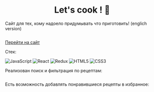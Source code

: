 <h1 align="center">Let's cook ! 🍳</h1>

Сайт для тех, кому надоело придумывать что приготовить! (englich version)

<div align="center"><img src="https://github.com/aRusakova/let-s-cook/blob/master/public/img/Снимок%20экрана%202022-06-12%20в%2018.43.07.png" alt=""></div>

[Перейти на сайт](https://mighty-thicket-89254.herokuapp.com)

Стек:

![JavaScript](https://img.shields.io/badge/javascript-%23323330.svg?style=for-the-badge&logo=javascript&logoColor=%23F7DF1E)
![React](https://img.shields.io/badge/react-%2320232a.svg?style=for-the-badge&logo=react&logoColor=%2361DAFB)
![Redux](https://img.shields.io/badge/redux-%23593d88.svg?style=for-the-badge&logo=redux&logoColor=white)
![HTML5](https://img.shields.io/badge/html5-%23E34F26.svg?style=for-the-badge&logo=html5&logoColor=white)
![CSS3](https://img.shields.io/badge/css3-%231572B6.svg?style=for-the-badge&logo=css3&logoColor=white)

Реализован поиск и фильтрация по рецептам:

<img src="https://github.com/aRusakova/let-s-cook/blob/master/public/img/Снимок%20экрана%202022-06-12%20в%2018.45.06.png" alt="">
 
Есть возможность добавлять понравившиеся рецепты в избранное:

<img src="https://github.com/aRusakova/let-s-cook/blob/master/public/img/Снимок%20экрана%202022-06-12%20в%2018.47.04.png" alt="">


